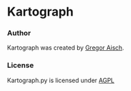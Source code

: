 # Kartograph

### Author

Kartograph was created by [Gregor Aisch](http://github.com/gka/).

### License

Kartograph.py is licensed under [AGPL](http://www.gnu.org/licenses/agpl-3.0.txt)





